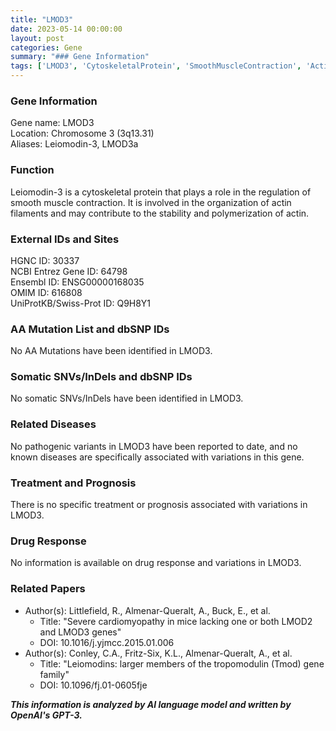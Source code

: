 ```yaml
---
title: "LMOD3"
date: 2023-05-14 00:00:00
layout: post
categories: Gene
summary: "### Gene Information"
tags: ['LMOD3', 'CytoskeletalProtein', 'SmoothMuscleContraction', 'ActinFilaments', 'NoKnownDiseases', 'NoTreatment', 'NoPrognosis', 'NoDrugResponse']
---
```


### Gene Information
Gene name: LMOD3  
Location: Chromosome 3 (3q13.31)  
Aliases: Leiomodin-3, LMOD3a

### Function
Leiomodin-3 is a cytoskeletal protein that plays a role in the regulation of smooth muscle contraction. It is involved in the organization of actin filaments and may contribute to the stability and polymerization of actin.

### External IDs and Sites
HGNC ID: 30337  
NCBI Entrez Gene ID: 64798  
Ensembl ID: ENSG00000168035  
OMIM ID: 616808  
UniProtKB/Swiss-Prot ID: Q9H8Y1

### AA Mutation List and dbSNP IDs
No AA Mutations have been identified in LMOD3.

### Somatic SNVs/InDels and dbSNP IDs
No somatic SNVs/InDels have been identified in LMOD3.

### Related Diseases
No pathogenic variants in LMOD3 have been reported to date, and no known diseases are specifically associated with variations in this gene.

### Treatment and Prognosis
There is no specific treatment or prognosis associated with variations in LMOD3.

### Drug Response
No information is available on drug response and variations in LMOD3.

### Related Papers
- Author(s): Littlefield, R., Almenar-Queralt, A., Buck, E., et al.
  - Title: "Severe cardiomyopathy in mice lacking one or both LMOD2 and LMOD3 genes"
  - DOI: 10.1016/j.yjmcc.2015.01.006
- Author(s): Conley, C.A., Fritz-Six, K.L., Almenar-Queralt, A., et al.
  - Title: "Leiomodins: larger members of the tropomodulin (Tmod) gene family"
  - DOI: 10.1096/fj.01-0605fje

**_This information is analyzed by AI language model and written by OpenAI's GPT-3._**